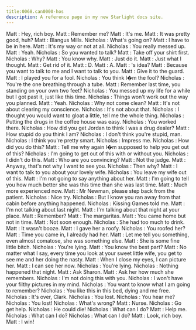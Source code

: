 ```yaml
---
title:0068.can0000-hos
description: A reference page in my new Starlight docs site.
---
```

Matt : Hey, rich boy.
Matt : Remember me?
Matt : It's me.
Matt : It was pretty good, huh?
Matt : Blangus Mills.
Nicholas : What's going on?
Matt : I have to be in here.
Matt : It's my way or not at all.
Nicholas : You really messed up.
Matt : Yeah.
Nicholas : So you wanted to talk?
Matt : Take off your shirt first.
Nicholas : Why?
Matt : You know why.
Matt : Just do it.
Matt : Just what I thought.
Matt : Get rid of it.
Matt : D.
Matt : A.
Matt : 's idea?
Matt : Because you want to talk to me and I want to talk to you.
Matt : Give it to the guard.
Matt : I played you for a fool.
Nicholas : You think I�m the fool?
Nicholas : You're the one breathing through a tube.
Matt : Remember last time, you standing on your own two feet?
Nicholas : You messed up my life for a while but I got past it, just like this time.
Nicholas : Things won't work out the way you planned.
Matt : Yeah.
Nicholas : Why not come clean?
Matt : It's not about clearing my conscience.
Nicholas : It's not about that.
Nicholas : I thought you would want to gloat a little, tell me the whole thing.
Nicholas : Putting the drugs in the coffee house was easy.
Nicholas : You worked there.
Nicholas : How did you get Jordan to think I was a drug dealer?
Matt : How stupid do you think I am?
Nicholas : I don't think you're stupid, man.
Nicholas : I think you're pretty smart.
Nicholas : Impress me.
Nicholas : How did you do this?
Matt : Tell me why again I�m supposed to help you get out of this?
Nicholas : I'm going to get out of this with or without you.
Nicholas : I didn't do this.
Matt : Who are you convincing?
Matt : Not the judge.
Matt : Anyway, that's not why I want to see you.
Nicholas : Then why?
Matt : I want to talk to you about your lovely wife.
Nicholas : You leave my wife out of this.
Matt : I'm not going to say anything about her.
Matt : I'm going to tell you how much better she was this time than she was last time.
Matt : Much more experienced now.
Matt : Mr Newman, please step back from the patient.
Nicholas : Nice try.
Nicholas : But I know you ran away from that cabin before anything happened.
Nicholas : Kissing Games told me.
Matt : I'm not talking about last night.
Matt : I'm talking about that night at your place.
Matt : Remember?
Matt : The margaritas.
Matt : You came home but not in time.
Matt : Not soon enough.
Nicholas : She had too much to drink.
Matt : It wasn't booze.
Matt : I gave her a roofy.
Nicholas : You roofed her?
Matt : Time you came in, I already had her.
Matt : Let me tell you something, even almost comatose, she was something else.
Matt : She is some fine little bitch.
Nicholas : You're lying.
Matt : You know the best part?
Matt : No matter what I say, every time you look at your sweet little wife, you get to see me and her doing the nasty.
Matt : When I close my eyes, I can picture her.
Matt : I can see her now.
Nicholas : You're lying.
Nicholas : Nothing happened that night.
Matt : Ask Sharon.
Matt : Ask her how much she remembers.
Nicholas : I'm not doing this with you.
Nicholas : I won't have your filthy pictures in my mind.
Nicholas : You want to know what I am going to remember?
Nicholas : You like this in this bed, dying and me free.
Nicholas : It's over, Clark.
Nicholas : You lost.
Nicholas : You hear me?
Nicholas : You lost!
Nicholas : What's wrong?
Matt : Nurse.
Nicholas : Go get help.
Nicholas : He could die!
Nicholas : What can I do?
Matt : Help me.
Nicholas : What can I do?
Nicholas : What can I do?
Matt : Look, rich boy.
Matt : I win!
